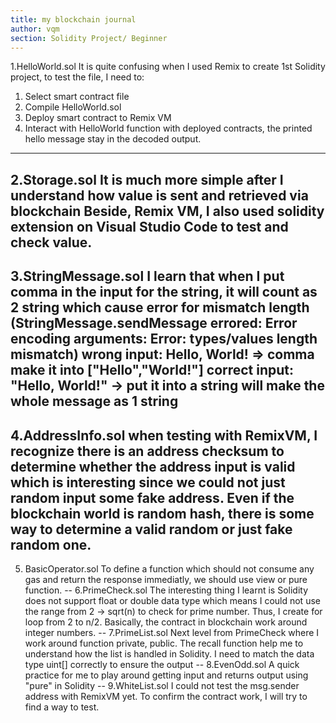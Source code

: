```yaml
---
title: my blockchain journal
author: vqm
section: Solidity Project/ Beginner
---
```

1.HelloWorld.sol
It is quite confusing when I used Remix to create 1st Solidity project, to test the file, I need to:
1. Select smart contract file
2. Compile HelloWorld.sol
3. Deploy smart contract to Remix VM
4. Interact with HelloWorld function with deployed contracts, the printed hello message stay in the decoded output.
---
2.Storage.sol
It is much more simple after I understand how value is sent and retrieved via blockchain
Beside, Remix VM, I also used solidity extension on Visual Studio Code to test and check value.
---
3.StringMessage.sol
I learn that when I put comma in the input for the string, it will count as 2 string which 
cause error for mismatch length
(StringMessage.sendMessage errored: Error encoding arguments: Error: types/values length mismatch)
wrong input: Hello, World! => comma make it into ["Hello","World!"]
correct input: "Hello, World!" -> put it into a string will make the whole message as 1 string
---
4.AddressInfo.sol
when testing with RemixVM, I recognize there is an address checksum to determine whether 
the address input is valid which is interesting since we could not just random input 
some fake address. Even if the blockchain world is random hash, there is some way to 
determine a valid random or just fake random one.
--
5. BasicOperator.sol
To define a function which should not consume any gas and return the response immediatly, 
we should use view or pure function.
--
6.PrimeCheck.sol
The interesting thing I learnt is Solidity does not support float or double data type which
means I could not use the range from 2 -> sqrt(n) to check for prime number. Thus, I create
for loop from 2 to n/2. Basically, the contract in blockchain work around integer numbers.
--
7.PrimeList.sol
Next level from PrimeCheck where I work around function private, public. The recall function help me to understand how the list is handled in Solidity. I need to match the data type 
uint[] correctly to ensure the output 
--
8.EvenOdd.sol
A quick practice for me to play around getting input and returns output using "pure" in Solidity
--
9.WhiteList.sol
I could not test the msg.sender address with RemixVM yet. To confirm the contract work, I will try to find a way to test.